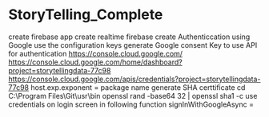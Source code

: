 # StoryTelling_Complete
create firebase app
create realtime firebase
create Authenticcation using Google
use the configuration keys
generate Google consent Key to use API for authentication
https://console.cloud.google.com/
https://console.cloud.google.com/home/dashboard?project=storytellingdata-77c98
https://console.cloud.google.com/apis/credentials?project=storytellingdata-77c98
host.exp.exponent = package name
generate SHA certtificate 
cd C:\Program Files\Git\usr\bin
openssl rand -base64 32 | openssl sha1 -c
use credentials on login screen in following function
 signInWithGoogleAsync =
